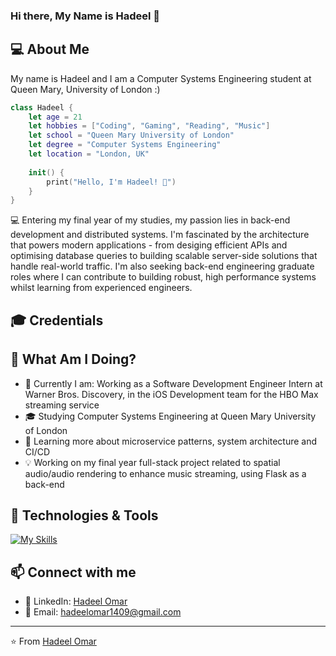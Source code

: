<!--
**hadeelomar/hadeelomar** is a ✨ _special_ ✨ repository because its `README.md` (this file) appears on your GitHub profile.

Here are some ideas to get you started:

- 🔭 I’m currently working on ...
- 🌱 I’m currently learning ...
- 👯 I’m looking to collaborate on ...
- 🤔 I’m looking for help with ...
- 💬 Ask me about ...
- 📫 How to reach me: ...
- 😄 Pronouns: ...
- ⚡ Fun fact: ...
-->

### Hi there, My Name is Hadeel 👋

## 💻 About Me

My name is Hadeel and I am a Computer Systems Engineering student at Queen Mary, University of London :)

```swift
class Hadeel {
    let age = 21
    let hobbies = ["Coding", "Gaming", "Reading", "Music"]
    let school = "Queen Mary University of London"
    let degree = "Computer Systems Engineering"
    let location = "London, UK"
    
    init() {
        print("Hello, I'm Hadeel! 👋")
    }
}
```

💻 Entering my final year of my studies, my passion lies in back-end development and distributed systems. I'm fascinated by the architecture that powers modern applications - from desiging efficient APIs and optimising database queries to building scalable server-side solutions that handle real-world traffic. I'm also seeking back-end engineering graduate roles where I can contribute to building robust, high performance systems whilst learning from experienced engineers.

## 🎓 Credentials

## 📍 What Am I Doing?

- 📱 Currently I am: Working as a Software Development Engineer Intern at Warner Bros. Discovery, in the iOS Development team for the HBO Max streaming service
- 🎓 Studying Computer Systems Engineering at Queen Mary University of London
- 🚀 Learning more about microservice patterns, system architecture and CI/CD 
- 💡 Working on my final year full-stack project related to spatial audio/audio rendering to enhance music streaming, using Flask as a back-end

## 🔧 Technologies & Tools

[![My Skills](https://skillicons.dev/icons?i=java,python,swift,ts,js,react)](https://skillicons.dev)

## 📫 Connect with me

- 💼 LinkedIn: [Hadeel Omar](https://www.linkedin.com/in/hadeel-omar-40a388255/)
- 📧 Email: hadeelomar1409@gmail.com

---
⭐️ From [Hadeel Omar](https://github.com/hadeelomar)
